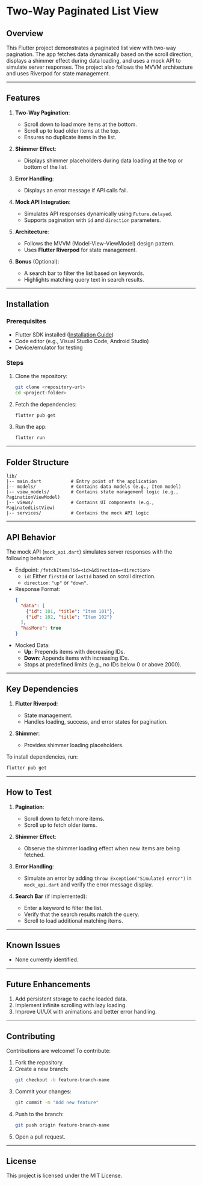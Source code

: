 # Two-Way Paginated List View

## Overview
This Flutter project demonstrates a paginated list view with two-way pagination. The app fetches data dynamically based on the scroll direction, displays a shimmer effect during data loading, and uses a mock API to simulate server responses. The project also follows the MVVM architecture and uses Riverpod for state management.

---

## Features

1. **Two-Way Pagination**:
   - Scroll down to load more items at the bottom.
   - Scroll up to load older items at the top.
   - Ensures no duplicate items in the list.

2. **Shimmer Effect**:
   - Displays shimmer placeholders during data loading at the top or bottom of the list.

3. **Error Handling**:
   - Displays an error message if API calls fail.

4. **Mock API Integration**:
   - Simulates API responses dynamically using `Future.delayed`.
   - Supports pagination with `id` and `direction` parameters.

5. **Architecture**:
   - Follows the MVVM (Model-View-ViewModel) design pattern.
   - Uses **Flutter Riverpod** for state management.

6. **Bonus** (Optional):
   - A search bar to filter the list based on keywords.
   - Highlights matching query text in search results.

---

## Installation

### Prerequisites
- Flutter SDK installed ([Installation Guide](https://docs.flutter.dev/get-started/install))
- Code editor (e.g., Visual Studio Code, Android Studio)
- Device/emulator for testing

### Steps
1. Clone the repository:
   ```bash
   git clone <repository-url>
   cd <project-folder>
   ```
2. Fetch the dependencies:
   ```bash
   flutter pub get
   ```
3. Run the app:
   ```bash
   flutter run
   ```

---

## Folder Structure

```plaintext
lib/
|-- main.dart           # Entry point of the application
|-- models/             # Contains data models (e.g., Item model)
|-- view_models/        # Contains state management logic (e.g., PaginationViewModel)
|-- views/              # Contains UI components (e.g., PaginatedListView)
|-- services/           # Contains the mock API logic
```

---

## API Behavior
The mock API (`mock_api.dart`) simulates server responses with the following behavior:
- Endpoint: `/fetchItems?id=<id>&direction=<direction>`
  - `id`: Either `firstId` or `lastId` based on scroll direction.
  - `direction`: `"up"` or `"down"`.
- Response Format:
  ```json
  {
    "data": [
      {"id": 101, "title": "Item 101"},
      {"id": 102, "title": "Item 102"}
    ],
    "hasMore": true
  }
  ```
- Mocked Data:
  - **Up**: Prepends items with decreasing IDs.
  - **Down**: Appends items with increasing IDs.
  - Stops at predefined limits (e.g., no IDs below 0 or above 2000).

---

## Key Dependencies

1. **Flutter Riverpod**:
   - State management.
   - Handles loading, success, and error states for pagination.

2. **Shimmer**:
   - Provides shimmer loading placeholders.

To install dependencies, run:
```bash
flutter pub get
```

---

## How to Test

1. **Pagination**:
   - Scroll down to fetch more items.
   - Scroll up to fetch older items.

2. **Shimmer Effect**:
   - Observe the shimmer loading effect when new items are being fetched.

3. **Error Handling**:
   - Simulate an error by adding `throw Exception("Simulated error")` in `mock_api.dart` and verify the error message display.

4. **Search Bar** (if implemented):
   - Enter a keyword to filter the list.
   - Verify that the search results match the query.
   - Scroll to load additional matching items.

---

## Known Issues
- None currently identified.

---

## Future Enhancements
1. Add persistent storage to cache loaded data.
2. Implement infinite scrolling with lazy loading.
3. Improve UI/UX with animations and better error handling.

---

## Contributing
Contributions are welcome! To contribute:
1. Fork the repository.
2. Create a new branch:
   ```bash
   git checkout -b feature-branch-name
   ```
3. Commit your changes:
   ```bash
   git commit -m "Add new feature"
   ```
4. Push to the branch:
   ```bash
   git push origin feature-branch-name
   ```
5. Open a pull request.

---

## License
This project is licensed under the MIT License.

